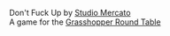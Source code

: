 Don't Fuck Up by <a href="http://www.studio-mercato.com" target="_blank">Studio Mercato</a><br/>
A game for the <a href="http://grasshoppernyc.com" target="_blank">Grasshopper Round Table</a>
